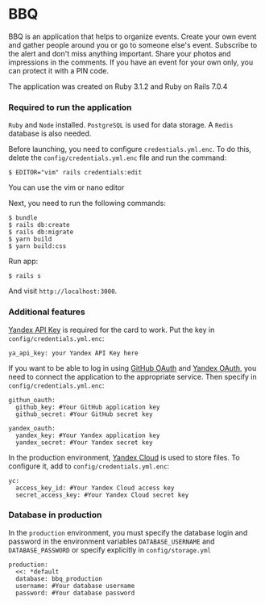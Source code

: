 # BBQ

BBQ is an application that helps to organize events. Create your own event and gather people around you or go to someone else's event. Subscribe to the alert and don't miss anything important. Share your photos and impressions in the comments. If you have an event for your own only, you can protect it with a PIN code.

The application was created on Ruby 3.1.2 and Ruby on Rails 7.0.4

### Required to run the application

`Ruby` and `Node` installed. `PostgreSQL` is used for data storage. A `Redis` database is also needed.

Before launching, you need to configure `credentials.yml.enc`. To do this, delete the `config/credentials.yml.enc` file and run the command:

```
$ EDITOR="vim" rails credentials:edit
```

You can use the vim or nano editor

Next, you need to run the following commands:

```
$ bundle
$ rails db:create
$ rails db:migrate
$ yarn build
$ yarn build:css
```

Run app:

```
$ rails s
```

And visit `http://localhost:3000`.

### Additional features

[Yandex API Key](https://yandex.ru/dev/maps/?p=realty) is required for the card to work. Put the key in `config/credentials.yml.enc`:

```
ya_api_key: your Yandex API Key here
```

If you want to be able to log in using [GitHub OAuth](https://docs.github.com/en/developers/apps/building-oauth-apps/authorizing-oauth-apps) and [Yandex OAuth](https://yandex.ru/dev/id/doc/dg/oauth/concepts/about.html), you need to connect the application to the appropriate service. Then specify in `config/credentials.yml.enc`:

```
githun_oauth:
  github_key: #Your GitHub application key
  github_secret: #Your GitHub secret key

yandex_oauth:
  yandex_key: #Your Yandex application key
  yandex_secret: #Your Yandex secret key
```

In the production environment, [Yandex Cloud](https://cloud.yandex.ru/) is used to store files. To configure it, add to `config/credentials.yml.enc`:

```
yc:
  access_key_id: #Your Yandex Cloud access key
  secret_access_key: #Your Yandex Cloud secret key
```

### Database in production

In the `production` environment, you must specify the database login and password in the environment variables `DATABASE_USERNAME` and `DATABASE_PASSWORD` or specify explicitly in `config/storage.yml`

```
production:
  <<: *default
  database: bbq_production
  username: #Your database username
  password: #Your database password
```
